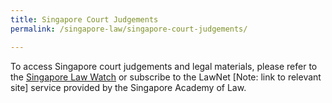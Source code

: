 ```yaml
---
title: Singapore Court Judgements
permalink: /singapore-law/singapore-court-judgements/

---
```


To access Singapore court judgements and legal materials, please refer to the [Singapore Law Watch](https://www.singaporelawwatch.sg/Judgments) or subscribe to the LawNet [Note: link to relevant site] service provided by the Singapore Academy of Law. 
